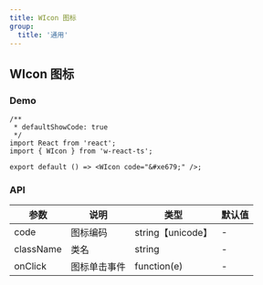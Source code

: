 ```yaml
---
title: WIcon 图标
group: 
  title: '通用'
---
```


## WIcon 图标

### Demo
```tsx
/**
 * defaultShowCode: true
 */
import React from 'react';
import { WIcon } from 'w-react-ts';

export default () => <WIcon code="&#xe679;" />;
```

### API
|参数|说明|类型|默认值|
|--|--|--|--|
|code|图标编码|string【unicode】|-|
|className|类名|string|-|
|onClick|图标单击事件|function(e)|-|